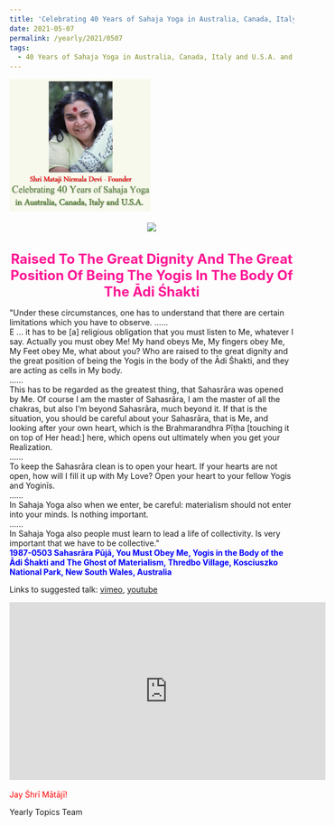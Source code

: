 ```yaml
---
title: 'Celebrating 40 Years of Sahaja Yoga in Australia, Canada, Italy and U.S.A. and its Culture, Post 19 during the Sahasrāra Pūjā International Seminar'
date: 2021-05-07
permalink: /yearly/2021/0507
tags:
  - 40 Years of Sahaja Yoga in Australia, Canada, Italy and U.S.A. and its Culture
---
```


<div style="text-align: left"><img src="/images/Celebrating40YearsSahajaYoga.png" width="250" /></div><br>

<div style="text-align: center"><img src="/images/image699.jpg" /></div>

<br>
<p style="color:DeepPink; text-align:center">
<font size="+2"><b>Raised To The Great Dignity And The Great Position Of Being The Yogis In The Body Of The Ādi Śhakti</b><br></font>
</p>

<p>
"Under these circumstances, one has to understand that there are certain limitations which you have to observe.<br<
First of all, I have taken you in My body.<br>
......<br>
E ... it has to be [a] religious obligation that you must listen to Me, whatever I say. Actually you must obey Me! My hand obeys Me, My fingers obey Me, My Feet obey Me, what about you? Who are raised to the great dignity and the great position of being the Yogis in the body of the Ādi Śhakti, and they are acting as cells in My body.<br>
......<br>
This has to be regarded as the greatest thing, that Sahasrāra was opened by Me. Of course I am the master of Sahasrāra, I am the master of all the chakras, but also I'm beyond Sahasrāra, much beyond it. If that is the situation, you should be careful about your Sahasrāra, that is Me, and looking after your own heart, which is the Brahmarandhra Pīṭha [touching it on top of Her head:] here, which opens out ultimately when you get your Realization. <br>
......<br>
To keep the Sahasrāra clean is to open your heart. If your hearts are not open, how will I fill it up with My Love? Open your heart to your fellow Yogis and Yoginīs.<br>
......<br>
In Sahaja Yoga also when we enter, be careful: materialism should not enter into your minds. Is nothing important.<br>
......<br>
In Sahaja Yoga also people must learn to lead a life of collectivity. Is very important that we have to be collective."<br>
<font color="blue"><b>1987-0503 Sahasrāra Pūjā, You Must Obey Me, Yogis in the Body of the Ādi Śhakti and The Ghost of Materialism, Thredbo Village, Kosciuszko National Park, New South Wales, Australia</b></font><br>
</p>

Links to suggested talk: <a href="https://vimeo.com/22819020"> vimeo</a>, <a href="https://youtu.be/E_oFfLVr9C4"> youtube</a><br>

<iframe width="560" height="315" src="https://www.youtube.com/embed/E_oFfLVr9C4" title="YouTube video player" frameborder="0" allow="accelerometer; autoplay; clipboard-write; encrypted-media; gyroscope; picture-in-picture" allowfullscreen></iframe><br>

<p style="color:red;">Jay Śhrī Mātājī!<br></p>

Yearly Topics Team